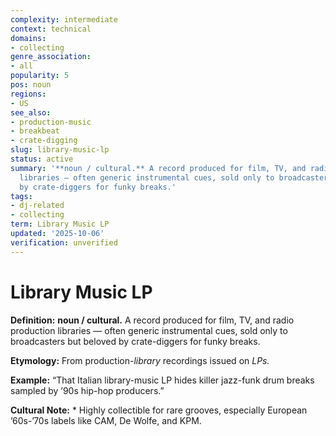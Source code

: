 ```yaml
---
complexity: intermediate
context: technical
domains:
- collecting
genre_association:
- all
popularity: 5
pos: noun
regions:
- US
see_also:
- production-music
- breakbeat
- crate-digging
slug: library-music-lp
status: active
summary: '**noun / cultural.** A record produced for film, TV, and radio production
  libraries — often generic instrumental cues, sold only to broadcasters but beloved
  by crate-diggers for funky breaks.'
tags:
- dj-related
- collecting
term: Library Music LP
updated: '2025-10-06'
verification: unverified
---
```


# Library Music LP

**Definition:** **noun / cultural.** A record produced for film, TV, and radio production libraries — often generic instrumental cues, sold only to broadcasters but beloved by crate-diggers for funky breaks.

**Etymology:** From production-*library* recordings issued on *LPs.*

**Example:** “That Italian library-music LP hides killer jazz-funk drum breaks sampled by ’90s hip-hop producers.”

**Cultural Note:** * Highly collectible for rare grooves, especially European ’60s-’70s labels like CAM, De Wolfe, and KPM.

